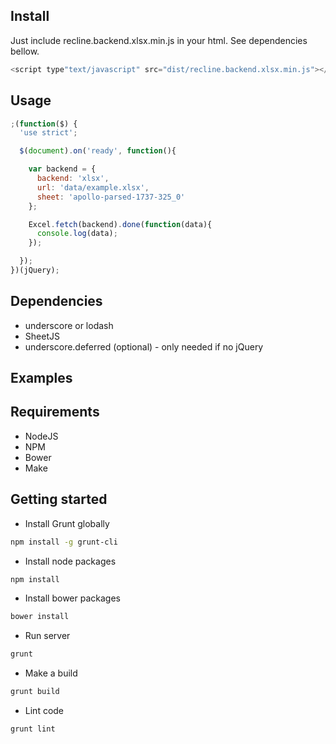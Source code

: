 Install
-------------------------------------------------------------------------------
Just include recline.backend.xlsx.min.js in your html. See dependencies bellow.

```javascript
<script type"text/javascript" src="dist/recline.backend.xlsx.min.js"></script>
```

Usage
-------------------------------------------------------------------------------
```javascript
;(function($) {
  'use strict';

  $(document).on('ready', function(){

    var backend = {
      backend: 'xlsx',
      url: 'data/example.xlsx',
      sheet: 'apollo-parsed-1737-325_0'
    };

    Excel.fetch(backend).done(function(data){
      console.log(data);
    });

  });
})(jQuery);
```

Dependencies
-------------------------------------------------------------------------------
* underscore or lodash
* SheetJS
* underscore.deferred (optional) - only needed if no jQuery

## Examples

Requirements
-------------------------------------------------------------------------------
* NodeJS
* NPM
* Bower
* Make

Getting started
-------------------------------------------------------------------------------

* Install Grunt globally

```bash
npm install -g grunt-cli
```

* Install node packages

```bash
npm install
```

* Install bower packages

```bash
bower install
```

* Run server

```bash
grunt
```

* Make a build

```bash
grunt build
```

* Lint code

```bash
grunt lint
```
